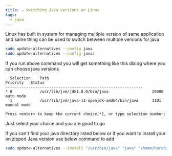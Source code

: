 ```yaml
---
title: ☕ Switching Java versions on Linux
tags:
  - java
---
```


Linux has built in system for managing multiple version of same application and same thing can be used to switch between multiple versions for java

```bash
sudo update-alternatives --config java
sudo update-alternatives --config javac
```

If you run above command you will get something like this dialog where you can choose java versions

```text
  Selection    Path                                             Priority   Status
------------------------------------------------------------
* 0            /usr/lib/jvm/jdk1.8.0/bin/java                   20000      auto mode
  1            /usr/lib/jvm/java-11-openjdk-amd64/bin/java      1101       manual mode

Press <enter> to keep the current choice[*], or type selection number:
```

Just select your choice and you are good to go

If you can't find your java directory listed below or if you want to install your on zipped Java version use below command to add

```bash
sudo update-alternatives --install "/usr/bin/java" "java" "/home/harsh/jdk_1.8/bin/java" 1
```
